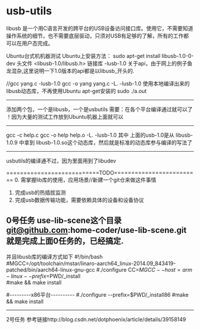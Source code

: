 # usb-utils
 libusb 是一个用C语言开发的跨平台的USB设备访问接口库。使用它，不需要知道操作系统的细节，也不需要底层驱动，只须对USB有足够的了解，所有的工作都可以在用户态完成。

 Ubuntu台式机机器测试
 Ubuntu上安装方法：
	 sudo apt-get install libusb-1.0-0-dev
	 头文件 <libusb-1.0/libusb.h>
	 链接库 -lusb-1.0
	 关于api，由于网上的例子鱼龙混杂,这里说明一下1.0版本的api都是以libusb_开头的.

//gcc yang.c -lusb-1.0
gcc -o yang yang.c -L. -lusb-1.0 使用本地编译出来的libusb动态库，不再使用Ubuntu apt-get安装的
sudo ./a.out

-----------------------------------------------------

添加两个包，一个是libusb，一个是usbutils
需要：在各个平台编译通过就可以了 ！因为大量的测试工作放到Ubuntu机器上面就可以

---------------------------------------------------
gcc -c help.c
gcc -o help help.o -L. -lusb-1.0
其中 上面的usb-1.0是从 libusb-1.0.9 中拿到 libusb-1.0.so这个动态库，然后就是标准的动态库参与编译的写法了

----------------------------------------------------
usbutils的编译通不过，因为里面用到了libudev



===========================TODO=========================
0. 需掌握lib库的使用，应用场景//新建一个git仓来做这件事情
1. 完成usb的热插拔监测
2. 完成usb数据传输功能，需要依赖具体的设备和设备协议


0号任务
use-lib-scene这个目录 git@github.com:home-coder/use-lib-scene.git就是完成上面0任务的，已经搞定.
-
并且libusb库的编译方式如下
#!/bin/bash
#MGCC=/opt/toolchain/mstar/linaro-aarch64_linux-2014.09_843419-patched/bin/aarch64-linux-gnu-gcc
#./configure CC=$MGCC  --host=arm-linux --prefix=$PWD/_install  
#make && make install

#---------x86平台----------
#./configure  --prefix=$PWD/_install86
#make && make install

------------------------------------------------------------------
2号任务
参考链接http://blog.csdn.net/dotphoenix/article/details/39158149
